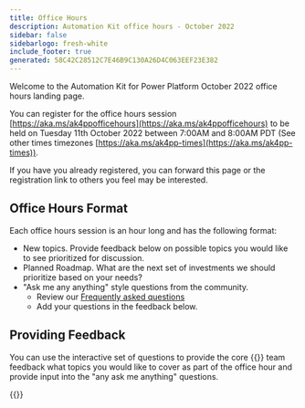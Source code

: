 ```yaml
---
title: Office Hours
description: Automation Kit office hours - October 2022
sidebar: false
sidebarlogo: fresh-white
include_footer: true
generated: 58C42C28512C7E46B9C130A26D4C063EEF23E382
---
```


Welcome to the Automation Kit for Power Platform October 2022 office hours landing page.

You can register for the office hours session [https://aka.ms/ak4ppofficehours](https://aka.ms/ak4ppofficehours) to be held on Tuesday 11th October 2022 between 7:00AM and 8:00AM PDT (See other times timezones [https://aka.ms/ak4pp-times](https://aka.ms/ak4pp-times)).

If you have you already registered, you can forward this page or the registration link to others you feel may be interested.

## Office Hours Format

Each office hours session is an hour long and has the following format:

- New topics. Provide feedback below on possible topics you would like to see prioritized for discussion.
- Planned Roadmap. What are the next set of investments we should prioritize based on your needs?
- "Ask me any anything" style questions from the community.
    - Review our [Frequently asked questions](/en-gb/frequently-asked-questions)
    - Add your questions in the feedback below.

## Providing Feedback

You can use the interactive set of questions to provide the core {{<product-name>}} team feedback what topics you would like to cover as part of the office hour and provide input into the "any ask me anything" questions.

{{<questions name="/content/en-gb/office-hours/october-2022.json" completed="Thank you for completing feedback" shownavigationbuttons="false" locale="en-gb">}}
